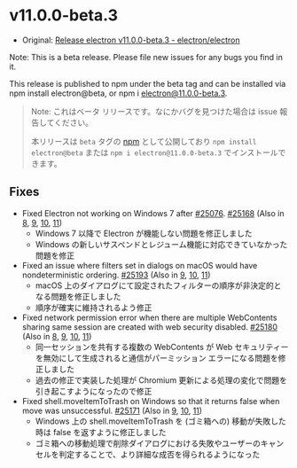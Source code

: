 # v11.0.0-beta.3

- Original: [Release electron v11.0.0-beta.3 - electron/electron](https://github.com/electron/electron/releases/tag/v11.0.0-beta.3)

Note: This is a beta release. Please file new issues for any bugs you find in it.

This release is published to npm under the beta tag and can be installed via npm install electron@beta, or npm i electron@11.0.0-beta.3.

> Note: これはベータ リリースです。なにかバグを見つけた場合は issue 報告してください。
>
> 本リリースは `beta` タグの [npm](https://www.npmjs.com/package/electron) として公開しており `npm install electron@beta` または `npm i electron@11.0.0-beta.3` でインストールできます。

## Fixes

- Fixed Electron not working on Windows 7 after [#25076](https://github.com/electron/electron/pull/25076). [#25168](https://github.com/electron/electron/pull/25168) (Also in [8](https://github.com/electron/electron/pull/25163), [9](https://github.com/electron/electron/pull/25165), [10](https://github.com/electron/electron/pull/25167), [11](https://github.com/electron/electron/pull/25168))
  - Windows 7 以降で Electron が機能しない問題を修正しました
  - Windows の新しいサスペンドとレジューム機能に対応できていなかった問題を修正
- Fixed an issue where filters set in dialogs on macOS would have nondeterministic ordering. [#25193](https://github.com/electron/electron/pull/25193) (Also in [9](https://github.com/electron/electron/pull/25194), [10](https://github.com/electron/electron/pull/25192), [11](https://github.com/electron/electron/pull/25193))
  - macOS 上のダイアログにて設定されたフィルターの順序が非決定的となる問題を修正しました
  - 順序が確実に維持されるよう修正
- Fixed network permission error when there are multiple WebContents sharing same session are created with web security disabled. [#25180](https://github.com/electron/electron/pull/25180) (Also in [8](https://github.com/electron/electron/pull/25181), [9](https://github.com/electron/electron/pull/25179), [10](https://github.com/electron/electron/pull/25178), [11](https://github.com/electron/electron/pull/25180))
  - 同一セッションを共有する複数の WebContents が Web セキュリティーを無効にして生成されると通信がパーミッション エラーになる問題を修正しました
  - 過去の修正で実装した処理が Chromium 更新による処理の変化で問題を引き起こすようになったので修正
- Fixed shell.moveItemToTrash on Windows so that it returns false when move was unsuccessful. [#25171](https://github.com/electron/electron/pull/25171) (Also in [9](https://github.com/electron/electron/pull/25169), [10](https://github.com/electron/electron/pull/25170), [11](https://github.com/electron/electron/pull/25171))
  - Windows 上の shell.moveItemToTrash を (ゴミ箱への) 移動が失敗した時は false を返すように修正しました
  - ゴミ箱への移動処理で削除ダイアログにおける失敗やユーザーのキャンセルを判定することで、より詳細な成否を得られるようになった
